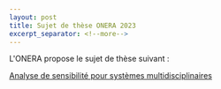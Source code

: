 ```yaml
---
layout: post
title: Sujet de thèse ONERA 2023
excerpt_separator: <!--more-->
---
```


L'ONERA propose le sujet de thèse suivant :

[Analyse de sensibilité pour systèmes multidisciplinaires](/files/jobs/2023-ONERA-sna-dtis.pdf)
